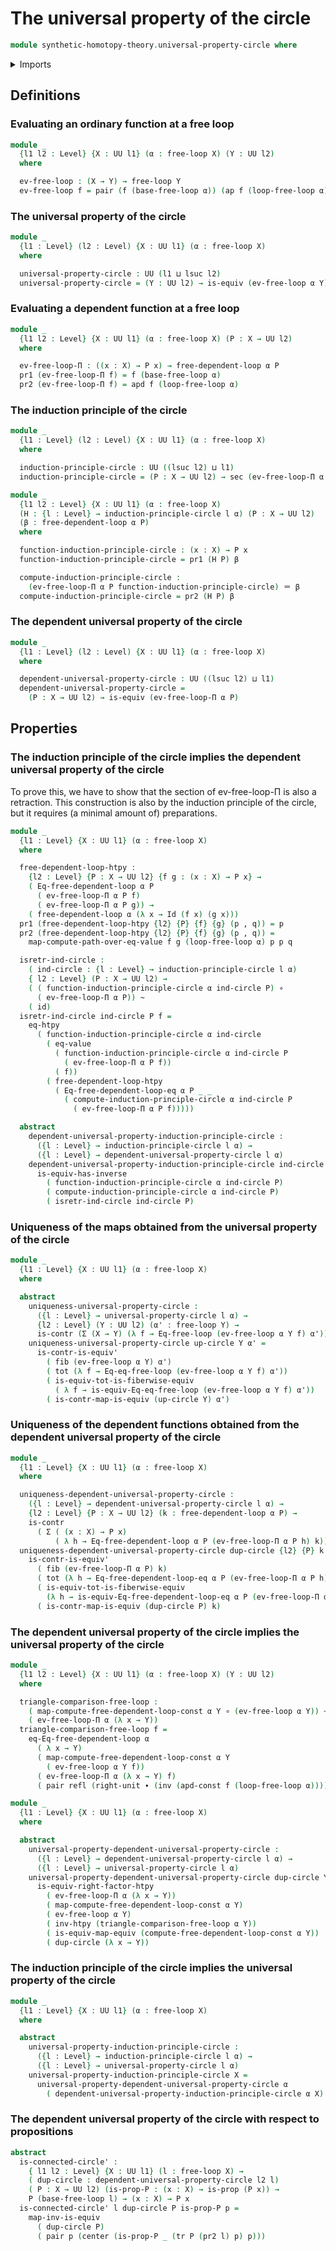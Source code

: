 # The universal property of the circle

```agda
module synthetic-homotopy-theory.universal-property-circle where
```

<details><summary>Imports</summary>

```agda
open import foundation.contractible-maps
open import foundation.contractible-types
open import foundation.dependent-pair-types
open import foundation.equivalences
open import foundation.fibers-of-maps
open import foundation.function-extensionality
open import foundation.functions
open import foundation.functoriality-dependent-pair-types
open import foundation.homotopies
open import foundation.identity-types
open import foundation.propositions
open import foundation.sections
open import foundation.universe-levels

open import synthetic-homotopy-theory.free-loops
```

</details>

## Definitions

### Evaluating an ordinary function at a free loop

```agda
module _
  {l1 l2 : Level} {X : UU l1} (α : free-loop X) (Y : UU l2)
  where

  ev-free-loop : (X → Y) → free-loop Y
  ev-free-loop f = pair (f (base-free-loop α)) (ap f (loop-free-loop α))
```

### The universal property of the circle

```agda
module _
  {l1 : Level} (l2 : Level) {X : UU l1} (α : free-loop X)
  where

  universal-property-circle : UU (l1 ⊔ lsuc l2)
  universal-property-circle = (Y : UU l2) → is-equiv (ev-free-loop α Y)
```

### Evaluating a dependent function at a free loop

```agda
module _
  {l1 l2 : Level} {X : UU l1} (α : free-loop X) (P : X → UU l2)
  where

  ev-free-loop-Π : ((x : X) → P x) → free-dependent-loop α P
  pr1 (ev-free-loop-Π f) = f (base-free-loop α)
  pr2 (ev-free-loop-Π f) = apd f (loop-free-loop α)
```

### The induction principle of the circle

```agda
module _
  {l1 : Level} (l2 : Level) {X : UU l1} (α : free-loop X)
  where

  induction-principle-circle : UU ((lsuc l2) ⊔ l1)
  induction-principle-circle = (P : X → UU l2) → sec (ev-free-loop-Π α P)

module _
  {l1 l2 : Level} {X : UU l1} (α : free-loop X)
  (H : {l : Level} → induction-principle-circle l α) (P : X → UU l2)
  (β : free-dependent-loop α P)
  where

  function-induction-principle-circle : (x : X) → P x
  function-induction-principle-circle = pr1 (H P) β

  compute-induction-principle-circle :
    (ev-free-loop-Π α P function-induction-principle-circle) ＝ β
  compute-induction-principle-circle = pr2 (H P) β
```

### The dependent universal property of the circle

```agda
module _
  {l1 : Level} (l2 : Level) {X : UU l1} (α : free-loop X)
  where

  dependent-universal-property-circle : UU ((lsuc l2) ⊔ l1)
  dependent-universal-property-circle =
    (P : X → UU l2) → is-equiv (ev-free-loop-Π α P)
```

## Properties

### The induction principle of the circle implies the dependent universal property of the circle

To prove this, we have to show that the section of ev-free-loop-Π is also a retraction. This construction is also by the induction principle of the circle, but it requires (a minimal amount of) preparations.

```agda
module _
  {l1 : Level} {X : UU l1} (α : free-loop X)
  where

  free-dependent-loop-htpy :
    {l2 : Level} {P : X → UU l2} {f g : (x : X) → P x} →
    ( Eq-free-dependent-loop α P
      ( ev-free-loop-Π α P f)
      ( ev-free-loop-Π α P g)) →
    ( free-dependent-loop α (λ x → Id (f x) (g x)))
  pr1 (free-dependent-loop-htpy {l2} {P} {f} {g} (p , q)) = p
  pr2 (free-dependent-loop-htpy {l2} {P} {f} {g} (p , q)) =
    map-compute-path-over-eq-value f g (loop-free-loop α) p p q

  isretr-ind-circle :
    ( ind-circle : {l : Level} → induction-principle-circle l α)
    { l2 : Level} (P : X → UU l2) →
    ( ( function-induction-principle-circle α ind-circle P) ∘
      ( ev-free-loop-Π α P)) ~
    ( id)
  isretr-ind-circle ind-circle P f =
    eq-htpy
      ( function-induction-principle-circle α ind-circle
        ( eq-value
          ( function-induction-principle-circle α ind-circle P
            ( ev-free-loop-Π α P f))
          ( f))
        ( free-dependent-loop-htpy
          ( Eq-free-dependent-loop-eq α P _ _
            ( compute-induction-principle-circle α ind-circle P
              ( ev-free-loop-Π α P f)))))

  abstract
    dependent-universal-property-induction-principle-circle :
      ({l : Level} → induction-principle-circle l α) →
      ({l : Level} → dependent-universal-property-circle l α)
    dependent-universal-property-induction-principle-circle ind-circle P =
      is-equiv-has-inverse
        ( function-induction-principle-circle α ind-circle P)
        ( compute-induction-principle-circle α ind-circle P)
        ( isretr-ind-circle ind-circle P)
```

### Uniqueness of the maps obtained from the universal property of the circle

```agda
module _
  {l1 : Level} {X : UU l1} (α : free-loop X)
  where

  abstract
    uniqueness-universal-property-circle :
      ({l : Level} → universal-property-circle l α) →
      {l2 : Level} (Y : UU l2) (α' : free-loop Y) →
      is-contr (Σ (X → Y) (λ f → Eq-free-loop (ev-free-loop α Y f) α'))
    uniqueness-universal-property-circle up-circle Y α' =
      is-contr-is-equiv'
        ( fib (ev-free-loop α Y) α')
        ( tot (λ f → Eq-eq-free-loop (ev-free-loop α Y f) α'))
        ( is-equiv-tot-is-fiberwise-equiv
          ( λ f → is-equiv-Eq-eq-free-loop (ev-free-loop α Y f) α'))
        ( is-contr-map-is-equiv (up-circle Y) α')
```

### Uniqueness of the dependent functions obtained from the dependent universal property of the circle

```agda
module _
  {l1 : Level} {X : UU l1} (α : free-loop X)
  where

  uniqueness-dependent-universal-property-circle :
    ({l : Level} → dependent-universal-property-circle l α) →
    {l2 : Level} {P : X → UU l2} (k : free-dependent-loop α P) →
    is-contr
      ( Σ ( (x : X) → P x)
          ( λ h → Eq-free-dependent-loop α P (ev-free-loop-Π α P h) k))
  uniqueness-dependent-universal-property-circle dup-circle {l2} {P} k =
    is-contr-is-equiv'
      ( fib (ev-free-loop-Π α P) k)
      ( tot (λ h → Eq-free-dependent-loop-eq α P (ev-free-loop-Π α P h) k))
      ( is-equiv-tot-is-fiberwise-equiv
        (λ h → is-equiv-Eq-free-dependent-loop-eq α P (ev-free-loop-Π α P h) k))
      ( is-contr-map-is-equiv (dup-circle P) k)
```

### The dependent universal property of the circle implies the universal property of the circle

```agda
module _
  {l1 l2 : Level} {X : UU l1} (α : free-loop X) (Y : UU l2)
  where

  triangle-comparison-free-loop :
    ( map-compute-free-dependent-loop-const α Y ∘ (ev-free-loop α Y)) ~
    ( ev-free-loop-Π α (λ x → Y))
  triangle-comparison-free-loop f =
    eq-Eq-free-dependent-loop α
      ( λ x → Y)
      ( map-compute-free-dependent-loop-const α Y
        ( ev-free-loop α Y f))
      ( ev-free-loop-Π α (λ x → Y) f)
      ( pair refl (right-unit ∙ (inv (apd-const f (loop-free-loop α)))))

module _
  {l1 : Level} {X : UU l1} (α : free-loop X)
  where

  abstract
    universal-property-dependent-universal-property-circle :
      ({l : Level} → dependent-universal-property-circle l α) →
      ({l : Level} → universal-property-circle l α)
    universal-property-dependent-universal-property-circle dup-circle Y =
      is-equiv-right-factor-htpy
        ( ev-free-loop-Π α (λ x → Y))
        ( map-compute-free-dependent-loop-const α Y)
        ( ev-free-loop α Y)
        ( inv-htpy (triangle-comparison-free-loop α Y))
        ( is-equiv-map-equiv (compute-free-dependent-loop-const α Y))
        ( dup-circle (λ x → Y))
```

### The induction principle of the circle implies the universal property of the circle

```agda
module _
  {l1 : Level} {X : UU l1} (α : free-loop X)
  where

  abstract
    universal-property-induction-principle-circle :
      ({l : Level} → induction-principle-circle l α) →
      ({l : Level} → universal-property-circle l α)
    universal-property-induction-principle-circle X =
      universal-property-dependent-universal-property-circle α
        ( dependent-universal-property-induction-principle-circle α X)
```

### The dependent universal property of the circle with respect to propositions

```agda
abstract
  is-connected-circle' :
    { l1 l2 : Level} {X : UU l1} (l : free-loop X) →
    ( dup-circle : dependent-universal-property-circle l2 l)
    ( P : X → UU l2) (is-prop-P : (x : X) → is-prop (P x)) →
    P (base-free-loop l) → (x : X) → P x
  is-connected-circle' l dup-circle P is-prop-P p =
    map-inv-is-equiv
      ( dup-circle P)
      ( pair p (center (is-prop-P _ (tr P (pr2 l) p) p)))
```
